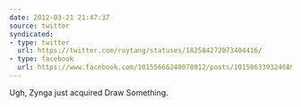 ```yaml
---
date: 2012-03-21 21:47:37
source: twitter
syndicated:
- type: twitter
  url: https://twitter.com/roytang/statuses/182584272073404416/
- type: facebook
  url: https://www.facebook.com/10155666240078912/posts/10150633932468912
---
```


Ugh, Zynga just acquired Draw Something.